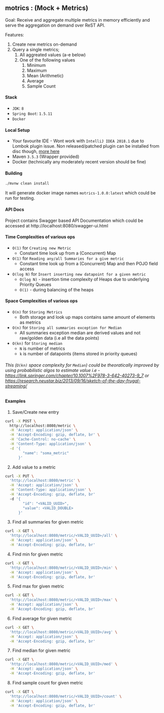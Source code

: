 ## motrics : (Mock + Metrics)

Goal: Receive and aggregate multiple metrics in memory efficiently and serve the aggregation on demand over ReST API.

Features:
1. Create new metrics on-demand
2. Query a single metrics;
    1. All aggreated values (a-e below)
    2. One of the following values
        1. Minimum
        2. Maximum
        3. Mean (Arithmetic)
        4. Average
        5. Sample Count

#### Stack

* `JDK`: `8`
* `Spring Boot`: `1.5.11`
* `Docker`

#### Local Setup
* Your favourite IDE - Wont work with `IntelliJ IDEA 2018.1` due to Lombok plugin issue. Non released/patched plugin can be installed from disc though, [more here](https://github.com/mplushnikov/lombok-intellij-plugin/issues/468#issuecomment-377436538)
* Maven `3.5.3` (Wrapper provided)
* Docker (technically any moderately recent version should be fine)

#### Building

```bash
./mvnw clean install
```

It will generate docker image names `motrics-1.0.0:latest` which could be run for testing.

#### API Docs 
Project contains Swagger based API Documentation which could be accessed at http://localhost:8080/swagger-ui.html

#### Time Complexities of various ops
* `O(1)` for `Creating new Metric`
    - Constant time look up from a (Concurrent) Map
* `O(1)` for `Reading any/all Summaries for a give metric`
    - Constant time look up from a (Concurrent) Map and then POJO field access
* `O(log N)` for `Insert inserting new datapoint for a given metric` 
    - `O(log N)` - insertion time complexity of Heaps due to underlying Priority Queues
    - `O(1)` - during balancing of the heaps
 


#### Space Complexities of various ops
* `O(n)` for `Storing Metrics`
    - Both storage and look up maps contains same amount of elements as metrics
* `O(n)` for `Storing all summaries exception for Median`
    - All summaries exception median are derived values and not raw/golden data (i.e all the data points)
* `O(kn)` for `Storing median` 
    - `N` is number of metrics
    - `k` is number of datapoints (items stored in priority queues)

###### This (`O(kn)` space complexity for `Median`) could be theoratically improved by using probabilistic algos to estimate value i.e - https://link.springer.com/chapter/10.1007%2F978-3-642-40273-9_7 or https://research.neustar.biz/2013/09/16/sketch-of-the-day-frugal-streaming/
  
#### Examples
1. Save/Create new entry 
```bash
curl -X POST \
  http://localhost:8080/metric \
  -H 'Accept: application/json' \
  -H 'Accept-Encoding: gzip, deflate, br' \
  -H 'Cache-Control: no-cache' \
  -H 'Content-Type: application/json' \
  -d '{
        "name": "soma_metric"
      }' 
```

2. Add value to a metric
```bash
curl -X PUT \
  'http://localhost:8080/metric' \
  -H 'Accept: application/json' \
  -H 'Content-Type: application/json' \
  -H 'Accept-Encoding: gzip, deflate, br'
  -d '{
        "id": "<VALID_UUID>",
        "value": <VALID_DOUBLE>
      }' 
```

3. Find all summaries for given metric
```bash
curl -X GET \
  'http://localhost:8080/metric/<VALID_UUID>/all' \
  -H 'Accept: application/json' \
  -H 'Accept-Encoding: gzip, deflate, br'
```
4. Find min for given metric
```bash
curl -X GET \
  'http://localhost:8080/metric/<VALID_UUID>/min' \
  -H 'Accept: application/json' \
  -H 'Accept-Encoding: gzip, deflate, br'
```

5. Find max for given metric
```bash
curl -X GET \
  'http://localhost:8080/metric/<VALID_UUID>/max' \
  -H 'Accept: application/json' \
  -H 'Accept-Encoding: gzip, deflate, br'
```

6. Find average for given metric
```bash
curl -X GET \
  'http://localhost:8080/metric/<VALID_UUID>/avg' \
  -H 'Accept: application/json' \
  -H 'Accept-Encoding: gzip, deflate, br'
```

7. Find median for given metric
```bash
curl -X GET \
  'http://localhost:8080/metric/<VALID_UUID>/med' \
  -H 'Accept: application/json' \
  -H 'Accept-Encoding: gzip, deflate, br'
```

8. Find sample count for given metric
```bash
curl -X GET \
  'http://localhost:8080/metric/<VALID_UUID>/count' \
  -H 'Accept: application/json' \
  -H 'Accept-Encoding: gzip, deflate, br'
```

